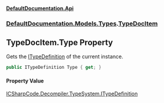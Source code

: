#### [DefaultDocumentation.Api](index.md 'index')
### [DefaultDocumentation.Models.Types](index.md#DefaultDocumentation.Models.Types 'DefaultDocumentation.Models.Types').[TypeDocItem](TypeDocItem.md 'DefaultDocumentation.Models.Types.TypeDocItem')

## TypeDocItem.Type Property

Gets the [ITypeDefinition](https_//github.com/icsharpcode/ILSpy 'ICSharpCode.Decompiler.TypeSystem.ITypeDefinition') of the current instance.

```csharp
public ITypeDefinition Type { get; }
```

#### Property Value
[ICSharpCode.Decompiler.TypeSystem.ITypeDefinition](https_//docs.microsoft.com/en-us/dotnet/api/ICSharpCode.Decompiler.TypeSystem.ITypeDefinition 'ICSharpCode.Decompiler.TypeSystem.ITypeDefinition')